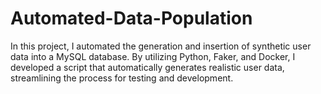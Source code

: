 # Automated-Data-Population
In this project, I automated the generation and insertion of synthetic user data into a MySQL database. By utilizing Python, Faker, and Docker, I developed a script that automatically generates realistic user data, streamlining the process for testing and development.
